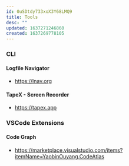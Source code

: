 ```yaml
---
id: 0uSDtdy733xoX3Y68LMQ9
title: Tools
desc: ""
updated: 1637271246860
created: 1637269778105
---
```


### CLI

#### Logfile Navigator

- https://lnav.org

#### TapeX - Screen Recorder

- https://tapex.app

### VSCode Extensions

#### Code Graph

- https://marketplace.visualstudio.com/items?itemName=YaobinOuyang.CodeAtlas
